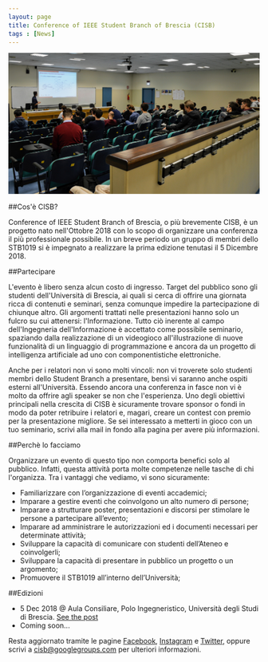 ```yaml
---
layout: page
title: Conference of IEEE Student Branch of Brescia (CISB)
tags : [News]
---
```


![Header](/images/header_cisb.jpg)

##Cos'è CISB?

Conference of IEEE Student Branch of Brescia, o più brevemente CISB, è un progetto nato nell'Ottobre 2018 con lo scopo di organizzare una conferenza il più professionale possibile.
In un breve periodo un gruppo di membri dello STB1019 si è impegnato a realizzare la prima edizione tenutasi il 5 Dicembre 2018.

##Partecipare

L'evento è libero senza alcun costo di ingresso. Target del pubblico sono gli studenti dell'Università di Brescia, ai quali si cerca di offrire una giornata ricca di contenuti e seminari, senza comunque impedire la partecipazione di chiunque altro.
Gli argomenti trattati nelle presentazioni hanno solo un fulcro su cui attenersi: l'Informazione. Tutto ciò inerente al campo dell'Ingegneria dell'Informazione è accettato come possibile seminario, spaziando dalla realizzazione di un videogioco all'illustrazione di nuove funzionalità di un linguaggio di programmazione e ancora da un progetto di intelligenza artificiale ad uno con componentistiche elettroniche.

Anche per i relatori non vi sono molti vincoli: non vi troverete solo studenti membri dello Student Branch a presentare, bensì vi saranno anche ospiti esterni all'Università.
Essendo ancora una conferenza in fasce non vi è molto da offrire agli speaker se non che l'esperienza. Uno degli obiettivi principali nella crescita di CISB è sicuramente trovare sponsor o fondi in modo da poter retribuire i relatori e, magari, creare un contest con premio per la presentazione migliore.
Se sei interessato a metterti in gioco con un tuo seminario, scrivi alla mail in fondo alla pagina per avere più informazioni.

##Perchè lo facciamo

Organizzare un evento di questo tipo non comporta benefici solo al pubblico. Infatti, questa attività porta molte competenze nelle tasche di chi l'organizza.
Tra i vantaggi che vediamo, vi sono sicuramente:
* Familiarizzare con l’organizzazione di eventi accademici;
* Imparare a gestire eventi che coinvolgono un alto numero di persone;
* Imparare a strutturare poster, presentazioni e discorsi per stimolare le persone a partecipare all’evento;
* Imparare ad amministrare le autorizzazioni ed i documenti necessari per determinate attività;
* Sviluppare la capacità di comunicare con studenti dell’Ateneo e coinvolgerli;
* Sviluppare la capacità di presentare in pubblico un progetto o un argomento;
* Promuovere il STB1019 all’interno dell’Università;

##Edizioni

* 5 Dec 2018 @ Aula Consiliare, Polo Ingegneristico, Università degli Studi di Brescia. [See the post](/_posts/2018-12-05-cisb-2018.md)
* Coming soon...

Resta aggiornato tramite le pagine [Facebook](https://www.facebook.com/stb1019), [Instagram](https://www.instagram.com/stb01019) e [Twitter](https://www.twitter.com/stb1019), oppure scrivi a [cisb@googlegroups.com](mailto:cisb@googlegroups.com) per ulteriori informazioni.
